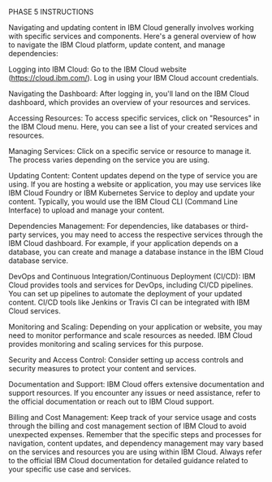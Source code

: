 PHASE 5 INSTRUCTIONS

Navigating and updating content in IBM Cloud generally involves working with specific services and components. Here's a general overview of how to navigate the IBM Cloud platform, update content, and manage dependencies:

Logging into IBM Cloud: Go to the IBM Cloud website (https://cloud.ibm.com/). Log in using your IBM Cloud account credentials.

Navigating the Dashboard: After logging in, you'll land on the IBM Cloud dashboard, which provides an overview of your resources and services.

Accessing Resources: To access specific services, click on "Resources" in the IBM Cloud menu. Here, you can see a list of your created services and resources.

Managing Services: Click on a specific service or resource to manage it. The process varies depending on the service you are using.

Updating Content: Content updates depend on the type of service you are using. If you are hosting a website or application, you may use services like IBM Cloud Foundry or IBM Kubernetes Service to deploy and update your content. Typically, you would use the IBM Cloud CLI (Command Line Interface) to upload and manage your content.

Dependencies Management: For dependencies, like databases or third-party services, you may need to access the respective services through the IBM Cloud dashboard. For example, if your application depends on a database, you can create and manage a database instance in the IBM Cloud database service.

DevOps and Continuous Integration/Continuous Deployment (CI/CD): IBM Cloud provides tools and services for DevOps, including CI/CD pipelines. You can set up pipelines to automate the deployment of your updated content. CI/CD tools like Jenkins or Travis CI can be integrated with IBM Cloud services.

Monitoring and Scaling: Depending on your application or website, you may need to monitor performance and scale resources as needed. IBM Cloud provides monitoring and scaling services for this purpose.

Security and Access Control: Consider setting up access controls and security measures to protect your content and services.

Documentation and Support: IBM Cloud offers extensive documentation and support resources. If you encounter any issues or need assistance, refer to the official documentation or reach out to IBM Cloud support.

Billing and Cost Management: Keep track of your service usage and costs through the billing and cost management section of IBM Cloud to avoid unexpected expenses. Remember that the specific steps and processes for navigation, content updates, and dependency management may vary based on the services and resources you are using within IBM Cloud. Always refer to the official IBM Cloud documentation for detailed guidance related to your specific use case and services.
